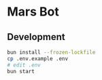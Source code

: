 # Mars Bot

## Development

```bash
bun install --frozen-lockfile
cp .env.example .env
# edit .env
bun start
```
